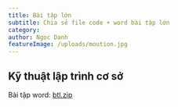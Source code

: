 ```yaml
---
title: Bài tập lớn
subtitle: Chia sẻ file code + word bài tập lớn
category:
author: Ngọc Danh
featureImage: /uploads/moution.jpg
---
```


## Kỹ thuật lập trình cơ sở
Bài tập word: [btl.zip](#)
